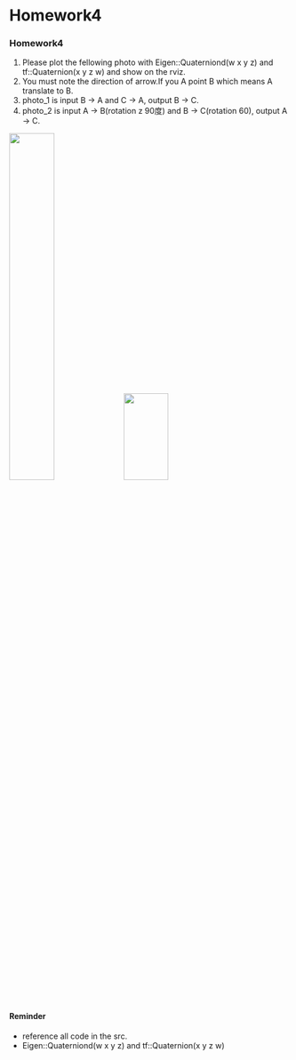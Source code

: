 # Homework4
### Homework4	
1. Please plot the fellowing photo with Eigen::Quaterniond(w x y z) and tf::Quaternion(x y z w) and show on the rviz.	
2. You must note the direction of arrow.If you A point B which means A translate to B.	
3. photo_1 is input B -> A and C -> A, output B -> C.	
4. photo_2 is input A -> B(rotation z 90度) and B -> C(rotation 60), output A -> C.	

<img src="https://github.com/Robotics-Aerial-Robots/Homework/blob/master/photo/week_3_2.png" width="40%" height="40%">	
<img src="https://github.com/Robotics-Aerial-Robots/Homework/blob/master/photo/week_3_1.png" width="40%" height="20%">	

#### Reminder	
* reference all code in the src.	
* Eigen::Quaterniond(w x y z) and tf::Quaternion(x y z w)	
